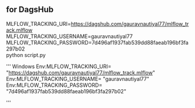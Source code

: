 ## for DagsHub
MLFLOW_TRACKING_URI=https://dagshub.com/gauravnautiyal77/mlflow_track.mlflow \
MLFLOW_TRACKING_USERNAME=gauravnautiyal77 \
MLFLOW_TRACKING_PASSWORD=7d496af1937fab539dd88faeab196bf3fa297b02 \
python script.py

''' Windows
Env:MLFLOW_TRACKING_URI= "https://dagshub.com/gauravnautiyal77/mlflow_track.mlflow" 
Env:MLFLOW_TRACKING_USERNAME= "gauravnautiyal77"
Env:MLFLOW_TRACKING_PASSWORD= "7d496af1937fab539dd88faeab196bf3fa297b02"

'''
